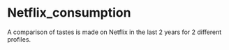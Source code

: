 # Netflix_consumption
A comparison of tastes is made on Netflix in the last 2 years for 2 different profiles.